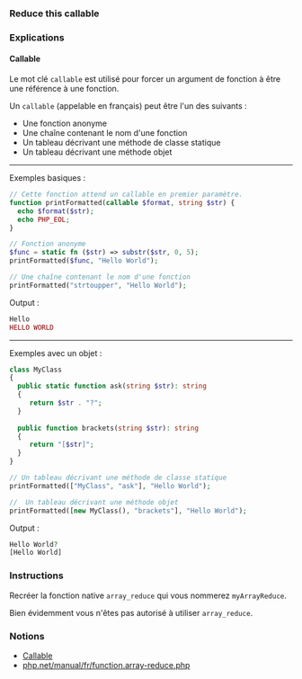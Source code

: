 ### Reduce this callable

### Explications

#### Callable

Le mot clé `callable` est utilisé pour forcer un argument de fonction à être une référence à une fonction.

Un `callable` (appelable en français) peut être l'un des suivants :

- Une fonction anonyme
- Une chaîne contenant le nom d'une fonction
- Un tableau décrivant une méthode de classe statique
- Un tableau décrivant une méthode objet

---

Exemples basiques : 

```php
// Cette fonction attend un callable en premier paramètre.
function printFormatted(callable $format, string $str) {
  echo $format($str);
  echo PHP_EOL;
}

// Fonction anonyme
$func = static fn ($str) => substr($str, 0, 5);
printFormatted($func, "Hello World");

// Une chaîne contenant le nom d'une fonction
printFormatted("strtoupper", "Hello World");
```

Output : 
```php
Hello
HELLO WORLD
```
---

Exemples avec un objet : 

```php
class MyClass 
{
  public static function ask(string $str): string 
  {
     return $str . "?";
  }
  
  public function brackets(string $str): string 
  {
     return "[$str]";
  }
}

// Un tableau décrivant une méthode de classe statique
printFormatted(["MyClass", "ask"], "Hello World");

//  Un tableau décrivant une méthode objet
printFormatted([new MyClass(), "brackets"], "Hello World");
```

Output :
```php
Hello World?
[Hello World]
```

### Instructions

Recréer la fonction native `array_reduce` qui vous nommerez `myArrayReduce`.

Bien évidemment vous n'êtes pas autorisé à utiliser `array_reduce`.

### Notions

- [Callable](https://www.php.net/manual/fr/language.types.callable.php)
- [php.net/manual/fr/function.array-reduce.php](https://www.php.net/manual/fr/function.array-reduce.php)
